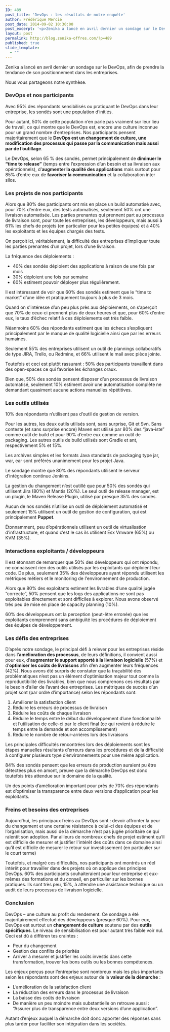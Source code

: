 ```yaml
---
ID: 489
post_title: 'DevOps : les résultats de notre enquête'
author: Frédérique Mercié
post_date: 2014-09-02 10:30:00
post_excerpt: '<p>Zenika a lancé en avril dernier un sondage sur le DevOps, afin de prendre la tendance de son positionnement dans les entreprises.<br /></p> <p>Nous vous partageons notre synthèse.</p>'
layout: post
permalink: http://blog.zenika-offres.com/?p=489
published: true
slide_template:
  - ""
---
```

<p>Zenika a lancé en avril dernier un sondage sur le DevOps, afin de prendre la tendance de son positionnement dans les entreprises.<br /></p> <p>Nous vous partageons notre synthèse.</p>
<!--more-->
<h3>DevOps et nos participants</h3> <p>Avec 95% des répondants sensibilisés ou pratiquant le DevOps dans leur entreprise, les sondés sont une population d’initiés.</p> <p>Pour autant, 50% de cette population n’en parle pas vraiment  sur leur lieu de travail, ce qui montre que le DevOps est, encore une culture inconnue pour un grand nombre d’entreprises. Nos participants pensent majoritairement que le <strong>DevOps est un changement de culture, une modification des processus qui passe par la communication mais aussi par de l’outillage</strong>.</p> <p>Le DevOps, selon 65 % des sondés, permet principalement de <strong>diminuer le “time to release”</strong> (temps entre l’expression d’un besoin et sa livraison aux opérationnels), d’<strong>augmenter la qualité des applications</strong> mais surtout pour 85% d’entre eux de <strong>favoriser la communication</strong> et la collaboration inter silos.</p> <h3>Les projets de nos participants</h3> <p>Alors que 80% des participants ont mis en place un build automatisé avec, pour 70% d’entre eux, des tests automatisés, seulement 50% ont une livraison automatisée. Les parties prenantes qui prennent part au processus de livraison sont, pour toute les entreprises, les développeurs, mais aussi à 61% les chefs de projets (en particulier pour les petites équipes) et à 40% les exploitants et les équipes chargés des tests.</p> <p>On perçoit ici, véritablement, la difficulté des entreprises d’impliquer toute les parties prenantes d’un projet, lors d’une livraison.</p> <p>La fréquence des déploiements&nbsp;:</p> <ul> <li>40% des sondés déploient des applications  à raison de une fois par mois</li> <li>30% déploient une fois par semaine</li> <li>60% estiment pouvoir déployer plus régulièrement.</li> </ul> <p>Il est intéressant de voir que 60% des sondés estiment que le “time to market” d’une idée et pratiquement toujours à plus de 3 mois.</p> <p>Quand on s'intéresse d’un peu plus près aux déploiements, on s’aperçoit que 70% de ceux-ci prennent plus de deux heures et que, pour 60% d’entre eux, le taux d’échec relatif à ces déploiements est très faible.</p> <p>Néanmoins 60% des répondants estiment que les échecs s’expliquent principalement  par le manque de qualité logicielle ainsi que par les erreurs humaines.</p> <p>Seulement 55% des entreprises utilisent un outil de plannings collaboratifs de type  JIRA, Trello, ou Redmine, et 66% utilisent le mail avec pièce jointe.</p> <p>Toutefois et ceci est plutôt rassurant&nbsp;: 50% des participants travaillent dans des open-spaces ce qui favorise les échanges oraux.</p> <p>Bien que, 50% des sondés pensent disposer d’un processus de livraison automatisé, seulement 10% estiment avoir une automatisation complète ne demandant quasiment aucune actions manuelles répétitives.</p> <h3>Les outils utilisés</h3> <p>10% des répondants n’utilisent pas d’outil de gestion de version.</p> <p>Pour les autres, les deux outils utilisés sont, sans surprise, Git et Svn. Sans conteste (et sans surprise encore) Maven est utilisé par 80% des “java-iste”  comme outil de build et pour 90% d’entre eux comme un outil de packaging. Les autres outils de build utilisés sont Gradle et ant, respectivement 5% et 15%.</p> <p>Les archives simples et les formats Java standards de packaging type jar, war, ear sont préférés unanimement pour les projet Java.</p> <p>Le sondage montre que 80% des répondants utilisent le serveur d’intégration continue Jenkins.</p> <p>La gestion du changement n’est outillé que pour 50% des sondés qui utilisent Jira (80%) et Mantis (20%). Le seul outil de release manager, est un plugin, le Maven Release Plugin, utilisé par presque 35% des sondés.</p> <p>Aucun de nos sondés n’utilise un outil de déploiement automatisé et seulement 15% utilisent un outil de gestion de configuration, qui est principalement <strong>Puppet</strong>.</p> <p>Étonnamment, peu d’opérationnels utilisent un outil de virtualisation d’infrastructure, et quand c’est le cas ils utilisent Esx Vmware (65%) ou KVM (35%).</p> <h3>Interactions exploitants / développeurs</h3> <p>Il est étonnant de remarquer que 50% des développeurs qui ont répondu, ne connaissent rien des outils utilisés par les exploitants qui déploient leur code. De plus, seulement 35% des développeurs ayant répondu utilisent les métriques métiers et le monitoring de l'environnement de production.</p> <p>Alors que 80% des exploitants estiment les livrables d’une qualité jugée “correcte”, 50% pensent que les logs des applications ne sont pas exploitables directement et sont difficiles à explorer. Nous avons observé très peu de mise en place de capacity planning (10%).</p> <p>60% des développeurs ont la perception (peut-être erronée) que les exploitants comprennent sans ambiguïté les procédures de déploiement des équipes de développement.</p> <h3>Les défis des entreprises</h3> <p>D’après notre sondage, le principal défi à relever pour les entreprises réside dans l’<strong>amélioration des processus</strong>, de leurs définitions, il convient aussi pour eux, d’<strong>augmenter le support apporté à la livraison logicielle</strong> (57%) et d’<strong>optimiser les coûts de livraisons</strong> afin d’en augmenter leurs fréquences (42%). Nous avons été surpris de constater que la traçabilité des problématiques n’est pas un élément d’optimisation majeur tout comme la reproductibilité des livrables, bien que nous comprenons ces résultats par le besoin d’aller de l’avant des entreprises. Les métriques de succès d’un projet sont (par ordre d’importance) selon les répondants sont:</p> <ol> <li>Améliorer la satisfaction client</li> <li>Réduire les erreurs de processus de livraison</li> <li>Réduire les coûts de chaque livraison</li> <li>Réduire le temps entre le début du développement d’une fonctionnalité et l’utilisation de celle-ci par le client final (ce qui revient à réduire le temps entre la demande et son accomplissement)</li> <li>Réduire le nombre de retour-arrières lors des livraisons</li> </ol> <p>Les principales difficultés rencontrées lors des déploiements sont les étapes manuelles résultants d’erreurs dans les procédures et de la difficulté à configurer plusieurs type d’environnements pour une même application.</p> <p>84% des sondés pensent que  les erreurs de production  auraient pu être détectées plus en amont, preuve que la démarche DevOps est donc toutefois très attendue sur le domaine de la qualité.</p> <p>Un des points d’amélioration important pour près de 70% des répondants est d’optimiser la transparence entre deux versions d’application pour les exploitants.</p> <h3>Freins et besoins des entreprises</h3> <p>Aujourd’hui, les principaux freins au DevOps sont&nbsp;: devoir affronter la peur du changement et une certaine résistance à celui-ci des équipes et de l’organisation, mais aussi de la démarche n’est pas jugée prioritaire ce qui ralentit son adoption. Par ailleurs de nombreux chefs de projet estiment qu’il est difficile de mesurer et justifier l'intérêt des coûts dans ce domaine ainsi qu’il est difficile de mesurer le retour sur investissement (en particulier sur le court terme)</p> <p>Toutefois, et malgré ces difficultés, nos participants ont montrés un réel intérêt pour travailler dans des projets où on applique des principes DevOps. 60% des participants souhaiteraient pour leur entreprise et eux-mêmes des formations et du conseil, en particulier sur les bonnes pratiques. Ils sont très peu, 15%, à attendre une assistance technique ou un audit de leurs processus de livraison logicielle.</p> <h3>Conclusion</h3> <p>DevOps – une culture au profit du rendement. Ce sondage a été majoritairement effectué des développeurs (presque 60%). Pour eux, DevOps est surtout un <strong>changement de culture</strong> soutenu par des <strong>outils spécifiques</strong>. Le niveau de sensibilisation est pour autant très faible voir nul. Ceci est dû à différen
tes craintes&nbsp;:</p> <ul> <li>Peur du changement</li> <li>Gestion des conflits de priorités</li> <li>Arriver à mesurer et justifier les coûts investis dans cette transformation, trouver les bons outils ou les bonnes compétences.</li> </ul> <p>Les enjeux perçus pour l’entreprise sont nombreux mais les plus importants selon les répondants sont des enjeux autour de la <strong>valeur de la démarche</strong>&nbsp;:</p> <ul> <li>L’amélioration de la satisfaction client</li> <li>La réduction des erreurs dans le  processus de livraison</li> <li>La baisse des coûts de livraison</li> <li>De manière un peu moindre mais substantielle on retrouve aussi&nbsp;: “Assurer plus de transparence entre deux versions d’une application”.</li> </ul> <p>Autant d’enjeux auquel la démarche doit donc apporter des réponses sans plus tarder pour faciliter son intégration dans les sociétés.</p>